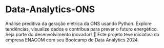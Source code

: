 # Data-Analytics-ONS
Análise preditiva da geração elétrica da ONS usando Python. Explore tendências, visualize dados e contribua para prever o futuro energético. Seja parte do desenvolvimento inovador! 🚀 Este projeto teve iniciativa da empresa ENACOM com seu Bootcamp de Data Analytics 2024.
